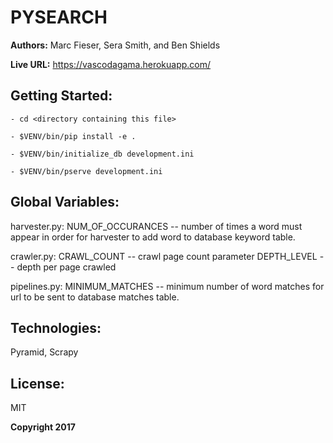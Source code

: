 # PYSEARCH

**Authors:** Marc Fieser, Sera Smith, and Ben Shields

**Live URL:** https://vascodagama.herokuapp.com/

## Getting Started:
```
- cd <directory containing this file>

- $VENV/bin/pip install -e .

- $VENV/bin/initialize_db development.ini

- $VENV/bin/pserve development.ini
```

## Global Variables:

harvester.py: 
NUM_OF_OCCURANCES -- number of times a word must appear in order for harvester to add word to database keyword table.

crawler.py:
CRAWL_COUNT -- crawl page count parameter
DEPTH_LEVEL -- depth per page crawled

pipelines.py:
MINIMUM_MATCHES -- minimum number of word matches for url to be sent to database matches table.

## Technologies:

Pyramid, Scrapy

## License:
MIT

**Copyright 2017**
